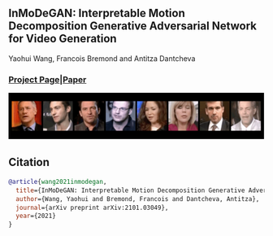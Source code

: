 ## InMoDeGAN: Interpretable Motion Decomposition Generative Adversarial Network for Video Generation
Yaohui Wang, Francois Bremond and Antitza Dantcheva

### [Project Page](https://wyhsirius.github.io/InMoDeGAN/)|[Paper](https://arxiv.org/pdf/2101.03049.pdf)

<img src="teaser.gif" width="1000">

## Citation
```bibtex
@article{wang2021inmodegan,
  title={InMoDeGAN: Interpretable Motion Decomposition Generative Adversarial Network for Video Generation},
  author={Wang, Yaohui and Bremond, Francois and Dantcheva, Antitza},
  journal={arXiv preprint arXiv:2101.03049},
  year={2021}
}
```
